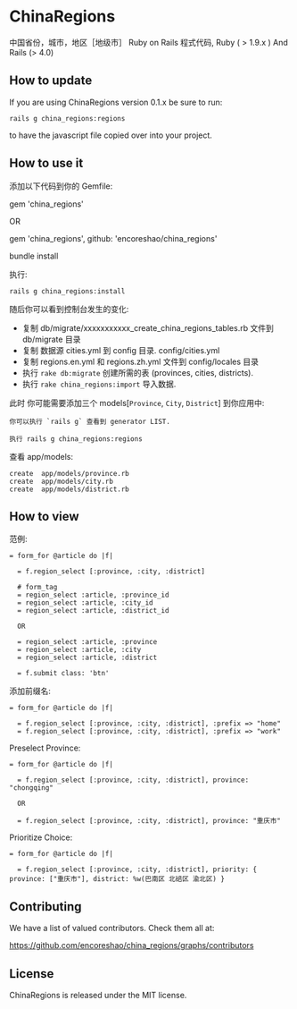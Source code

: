 # ChinaRegions

中国省份，城市，地区［地级市］
Ruby on Rails 程式代码, Ruby ( > 1.9.x ) And Rails (> 4.0)

## How to update

If you are using ChinaRegions version 0.1.x be sure to run:

    rails g china_regions:regions

to have the javascript file copied over into your project.

## How to use it

添加以下代码到你的 Gemfile:

gem 'china_regions'

OR

gem 'china_regions',  github: 'encoreshao/china_regions'

bundle install

执行:

    rails g china_regions:install

   随后你可以看到控制台发生的变化:
   * 复制 db/migrate/xxxxxxxxxxx_create_china_regions_tables.rb 文件到db/migrate 目录
   * 复制 数据源 cities.yml 到 config 目录.  config/cities.yml
   * 复制 regions.en.yml 和 regions.zh.yml 文件到 config/locales 目录
   * 执行 `rake db:migrate` 创建所需的表 (provinces, cities, districts).
   * 执行 `rake china_regions:import` 导入数据.


此时 你可能需要添加三个 models[`Province`, `City`, `District`] 到你应用中:

    你可以执行 `rails g` 查看到 generator LIST.

    执行 rails g china_regions:regions

   查看 app/models:

    create  app/models/province.rb
    create  app/models/city.rb
    create  app/models/district.rb

## How to view

范例:

    = form_for @article do |f|

      = f.region_select [:province, :city, :district]

      # form_tag
      = region_select :article, :province_id
      = region_select :article, :city_id
      = region_select :article, :district_id

      OR

      = region_select :article, :province
      = region_select :article, :city
      = region_select :article, :district

      = f.submit class: 'btn'

添加前缀名:

    = form_for @article do |f|

      = f.region_select [:province, :city, :district], :prefix => "home"
      = f.region_select [:province, :city, :district], :prefix => "work"


Preselect Province:

    = form_for @article do |f|

      = f.region_select [:province, :city, :district], province: "chongqing"

      OR

      = f.region_select [:province, :city, :district], province: "重庆市"

Prioritize Choice:

    = form_for @article do |f|

      = f.region_select [:province, :city, :district], priority: { province: ["重庆市"], district: %w(巴南区 北碚区 渝北区) }

## Contributing

We have a list of valued contributors. Check them all at:

https://github.com/encoreshao/china_regions/graphs/contributors


## License

ChinaRegions is released under the MIT license.

